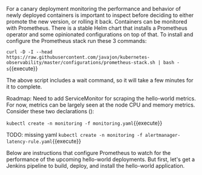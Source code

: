 For a canary deployment monitoring the performance and behavior of newly deployed containers is important to inspect before deciding to either promote the new version, or rolling it back. Containers can be monitored with Prometheus. There is a stable Helm chart that installs a Prometheus operator and some opinionated configurations on top of that. To install and configure the Prometheus stack run these 3 commands:

`curl -D -I --head https://raw.githubusercontent.com/javajon/kubernetes-observability/master/configurations/prometheus-stack.sh | bash -s`{{execute}}

The above script includes a wait command, so it will take a few minutes for it to complete.

Roadmap: Need to add ServiceMonitor for scraping the hello-world metrics. For now, metrics can be largely seen at the node CPU and memory metrics. Consider these two declarations ():

`kubectl create -n monitoring -f monitoring.yaml`{{execute}}

TODO: missing yaml
`kubectl create -n monitoring -f alertmanager-latency-rule.yaml`{{execute}}

Below are instructions that configure Prometheus to watch for the performance of the upcoming hello-world deployments. But first, let's get a Jenkins pipeline to build, deploy, and install the hello-world application.
